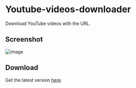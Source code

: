 # Youtube-videos-downloader

Download YouTube videos with the URL.

## Screenshot

![image](https://github.com/FLEX-TLB/Youtube-videos-downloader/assets/111319882/c5be42ab-a360-401a-8bd6-fad25dc9901f)


## Download

Get the latest version [here](https://github.com/FLEX-TLB/Youtube-videos-downloader/releases/latest).
